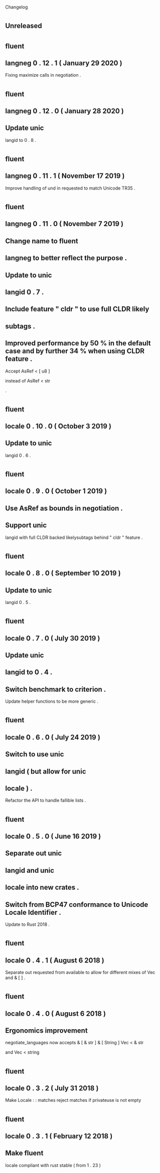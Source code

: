 #
Changelog
#
#
Unreleased
-
#
#
fluent
-
langneg
0
.
12
.
1
(
January
29
2020
)
-
Fixing
maximize
calls
in
negotiation
.
#
#
fluent
-
langneg
0
.
12
.
0
(
January
28
2020
)
-
Update
unic
-
langid
to
0
.
8
.
#
#
fluent
-
langneg
0
.
11
.
1
(
November
17
2019
)
-
Improve
handling
of
und
in
requested
to
match
Unicode
TR35
.
#
#
fluent
-
langneg
0
.
11
.
0
(
November
7
2019
)
-
Change
name
to
fluent
-
langneg
to
better
reflect
the
purpose
.
-
Update
to
unic
-
langid
0
.
7
.
-
Include
feature
"
cldr
"
to
use
full
CLDR
likely
-
subtags
.
-
Improved
performance
by
50
%
in
the
default
case
and
by
further
34
%
when
using
CLDR
feature
.
-
Accept
AsRef
<
[
u8
]
>
instead
of
AsRef
<
str
>
.
#
#
fluent
-
locale
0
.
10
.
0
(
October
3
2019
)
-
Update
to
unic
-
langid
0
.
6
.
#
#
fluent
-
locale
0
.
9
.
0
(
October
1
2019
)
-
Use
AsRef
as
bounds
in
negotiation
.
-
Support
unic
-
langid
with
full
CLDR
backed
likelysubtags
behind
"
cldr
"
feature
.
#
#
fluent
-
locale
0
.
8
.
0
(
September
10
2019
)
-
Update
to
unic
-
langid
0
.
5
.
#
#
fluent
-
locale
0
.
7
.
0
(
July
30
2019
)
-
Update
unic
-
langid
to
0
.
4
.
-
Switch
benchmark
to
criterion
.
-
Update
helper
functions
to
be
more
generic
.
#
#
fluent
-
locale
0
.
6
.
0
(
July
24
2019
)
-
Switch
to
use
unic
-
langid
(
but
allow
for
unic
-
locale
)
.
-
Refactor
the
API
to
handle
fallible
lists
.
#
#
fluent
-
locale
0
.
5
.
0
(
June
16
2019
)
-
Separate
out
unic
-
langid
and
unic
-
locale
into
new
crates
.
-
Switch
from
BCP47
conformance
to
Unicode
Locale
Identifier
.
-
Update
to
Rust
2018
.
#
#
fluent
-
locale
0
.
4
.
1
(
August
6
2018
)
-
Separate
out
requested
from
available
to
allow
for
different
mixes
of
Vec
and
&
[
]
.
#
#
fluent
-
locale
0
.
4
.
0
(
August
6
2018
)
-
Ergonomics
improvement
-
negotiate_languages
now
accepts
&
[
&
str
]
&
[
String
]
Vec
<
&
str
>
and
Vec
<
string
>
#
#
fluent
-
locale
0
.
3
.
2
(
July
31
2018
)
-
Make
Locale
:
:
matches
reject
matches
if
privateuse
is
not
empty
#
#
fluent
-
locale
0
.
3
.
1
(
February
12
2018
)
-
Make
fluent
-
locale
compliant
with
rust
stable
(
from
1
.
23
)
